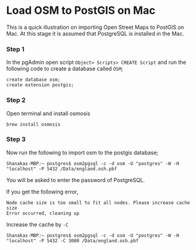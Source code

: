 # Load OSM to PostGIS on Mac

This is a quick illustration on importing Open Street Maps to PostGIS on Mac. At this stage it is assumed that PostgreSQL is installed in the Mac.

### Step 1
In the pgAdmin open script `Object> Scripts> CREATE Script` and run the following code to create a database called `OSM`;
```
create database osm;
create extension postgis;
```

### Step 2

Open terminal and install osmosis

`brew install osmosis`

### Step 3

Now run the following to import osm to the postgis database;

`Shanakas-MBP:~ postgres$ osm2pgsql -c -d osm -U "postgres" -W -H "localhost" -P 5432 /Data/england.osh.pbf` 

You will be asked to enter the password of PostgreSQL. 

If you get the following error,

```
Node cache size is too small to fit all nodes. Please increase cache size
Error occurred, cleaning up
```
Increase the cache by `-C`

`
Shanakas-MBP:~ postgres$ osm2pgsql -c -d osm -U "postgres" -W -H "localhost" -P 5432 -C 3000 /Data/england.osh.pbf 
`
